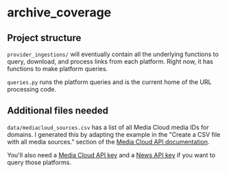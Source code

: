 # archive_coverage

## Project structure
`provider_ingestions/` will eventually contain all the underlying functions to query, download, and process links from each platform. Right now, it has functions to make platform queries.

`queries.py` runs the platform queries and is the current home of the URL processing code. 

## Additional files needed
`data/mediacloud_sources.csv` has a list of all Media Cloud media IDs for domains. I generated this by adapting the example in the "Create a CSV file with all media sources." section of the [Media Cloud API documentation](https://github.com/berkmancenter/mediacloud/blob/master/doc/api_2_0_spec/api_2_0_spec.md#create-a-csv-file-with-all-media-sources).

You'll also need a [Media Cloud API key](https://github.com/berkmancenter/mediacloud/blob/master/doc/api_2_0_spec/api_2_0_spec.md#authentication) and a [News API key](https://newsapi.org/) if you want to query those platforms. 
